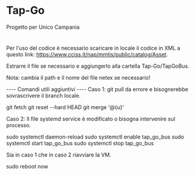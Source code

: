 # Tap-Go
Progetto per Unico Campania
#

Per l'uso del codice è necessario scaricare in locale il codice in XML a questo link: https://www.cciss.it/nap/mmtis/public/catalog/Asset.

Estrarre il file se necessario e aggiungerlo alla cartella Tap-Go/TapGoBus.

Nota: cambia il path e il nome del file netex se necessario!



---- Comandi utili aggiuntivi ----
Caso 1: git pull da errore e bisognerebbe sovrascrivere il branch locale.

git fetch
git reset --hard HEAD
git merge '@{u}'

Caso 2: Il file systemd service è modificato o bisogna intervenire sul processo.

sudo systemctl daemon-reload
sudo systemctl enable tap_go_bus
sudo systemctl start tap_go_bus
sudo systemctl stop tap_go_bus

Sia in caso 1 che in caso 2 riavviare la VM.

sudo reboot now